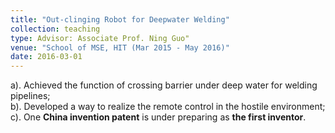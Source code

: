 ```yaml
---
title: "Out-clinging Robot for Deepwater Welding"
collection: teaching
type: Advisor: Associate Prof. Ning Guo"
venue: "School of MSE, HIT (Mar 2015 - May 2016)"
date: 2016-03-01
---
```


a).	Achieved the function of crossing barrier under deep water for welding pipelines;      
b).	Developed a way to realize the remote control in the hostile environment;      
c).	One **China invention patent** is under preparing as **the first inventor**.
